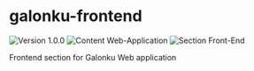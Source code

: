 # galonku-frontend
![Version 1.0.0](https://img.shields.io/badge/version-1.0.0-yellowgreen.svg)
![Content Web-Application](https://img.shields.io/badge/content-web--application-ff69b4.svg)
![Section Front-End](https://img.shields.io/badge/section-frontend-lightgrey.svg)

Frontend section for Galonku Web application
